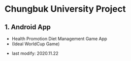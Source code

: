 # Chungbuk University Project
## 1. Android App
* Health Promotion Diet Management Game App
* (Ideal WorldCup Game)
- last modify: 2020.11.22